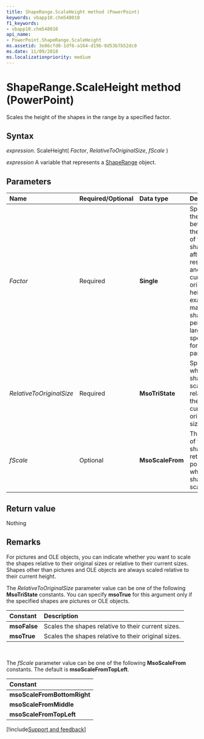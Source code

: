 ```yaml
---
title: ShapeRange.ScaleHeight method (PowerPoint)
keywords: vbapp10.chm548010
f1_keywords:
- vbapp10.chm548010
api_name:
- PowerPoint.ShapeRange.ScaleHeight
ms.assetid: 3e86cfd8-1df6-a164-d19b-8d53b7b52dc0
ms.date: 11/09/2018
ms.localizationpriority: medium
---
```



# ShapeRange.ScaleHeight method (PowerPoint)

Scales the height of the shapes in the range by a specified factor. 

## Syntax

_expression_. ScaleHeight( _Factor_, _RelativeToOriginalSize_, _fScale_ )

_expression_ A variable that represents a [ShapeRange](PowerPoint.ShapeRange.md) object.


## Parameters

|Name|Required/Optional|Data type|Description|
|:-----|:-----|:-----|:-----|
| _Factor_|Required|**Single**|Specifies the ratio between the height of the shapes after you resize them and their current or original height. For example, to make shapes 50 percent larger, specify 1.5 for this parameter.|
| _RelativeToOriginalSize_|Required|**MsoTriState**|Specifies whether shapes are scaled relative to their current or original sizes.|
| _fScale_|Optional|**MsoScaleFrom**|The parts of the shapes that retain their position when the shapes are scaled.|

## Return value

Nothing

## Remarks

For pictures and OLE objects, you can indicate whether you want to scale the shapes relative to their original sizes or relative to their current sizes. Shapes other than pictures and OLE objects are always scaled relative to their current height.

The _RelativeToOriginalSize_ parameter value can be one of the following **MsoTriState** constants. You can specify **msoTrue** for this argument only if the specified shapes are pictures or OLE objects.

|Constant|Description|
|:-----|:-----|
|**msoFalse**|Scales the shapes relative to their current sizes. |
|**msoTrue**|Scales the shapes relative to their original sizes. |

<br/>

The _fScale_ parameter value can be one of the following **MsoScaleFrom** constants. The default is **msoScaleFromTopLeft**.

|Constant|
|:-----|
|**msoScaleFromBottomRight**|
|**msoScaleFromMiddle**|
|**msoScaleFromTopLeft**|

[!include[Support and feedback](~/includes/feedback-boilerplate.md)]